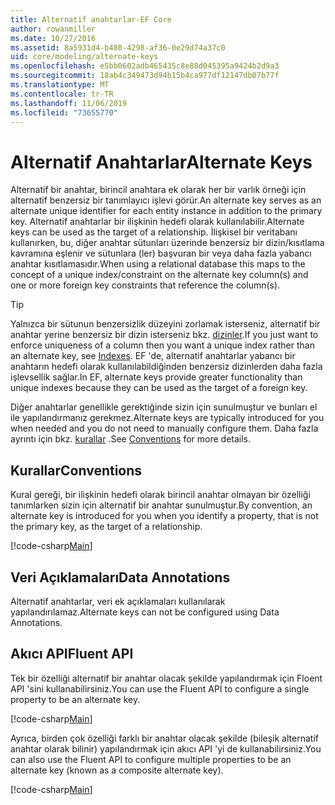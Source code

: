 ```yaml
---
title: Alternatif anahtarlar-EF Core
author: rowanmiller
ms.date: 10/27/2016
ms.assetid: 8a5931d4-b480-4298-af36-0e29d74a37c0
uid: core/modeling/alternate-keys
ms.openlocfilehash: e5bb0602adb465435c8e88d045395a9424b2d9a3
ms.sourcegitcommit: 18ab4c349473d94b15b4ca977df12147db07b77f
ms.translationtype: MT
ms.contentlocale: tr-TR
ms.lasthandoff: 11/06/2019
ms.locfileid: "73655770"
---
```

# <a name="alternate-keys"></a><span data-ttu-id="d0b55-102">Alternatif Anahtarlar</span><span class="sxs-lookup"><span data-stu-id="d0b55-102">Alternate Keys</span></span>

<span data-ttu-id="d0b55-103">Alternatif bir anahtar, birincil anahtara ek olarak her bir varlık örneği için alternatif benzersiz bir tanımlayıcı işlevi görür.</span><span class="sxs-lookup"><span data-stu-id="d0b55-103">An alternate key serves as an alternate unique identifier for each entity instance in addition to the primary key.</span></span> <span data-ttu-id="d0b55-104">Alternatif anahtarlar bir ilişkinin hedefi olarak kullanılabilir.</span><span class="sxs-lookup"><span data-stu-id="d0b55-104">Alternate keys can be used as the target of a relationship.</span></span> <span data-ttu-id="d0b55-105">İlişkisel bir veritabanı kullanırken, bu, diğer anahtar sütunları üzerinde benzersiz bir dizin/kısıtlama kavramına eşlenir ve sütunlara (ler) başvuran bir veya daha fazla yabancı anahtar kısıtlamasıdır.</span><span class="sxs-lookup"><span data-stu-id="d0b55-105">When using a relational database this maps to the concept of a unique index/constraint on the alternate key column(s) and one or more foreign key constraints that reference the column(s).</span></span>

> [!TIP]  
> <span data-ttu-id="d0b55-106">Yalnızca bir sütunun benzersizlik düzeyini zorlamak isterseniz, alternatif bir anahtar yerine benzersiz bir dizin isterseniz bkz. [dizinler](indexes.md).</span><span class="sxs-lookup"><span data-stu-id="d0b55-106">If you just want to enforce uniqueness of a column then you want a unique index rather than an alternate key, see [Indexes](indexes.md).</span></span> <span data-ttu-id="d0b55-107">EF 'de, alternatif anahtarlar yabancı bir anahtarın hedefi olarak kullanılabildiğinden benzersiz dizinlerden daha fazla işlevsellik sağlar.</span><span class="sxs-lookup"><span data-stu-id="d0b55-107">In EF, alternate keys provide greater functionality than unique indexes because they can be used as the target of a foreign key.</span></span>

<span data-ttu-id="d0b55-108">Diğer anahtarlar genellikle gerektiğinde sizin için sunulmuştur ve bunları el ile yapılandırmanız gerekmez.</span><span class="sxs-lookup"><span data-stu-id="d0b55-108">Alternate keys are typically introduced for you when needed and you do not need to manually configure them.</span></span> <span data-ttu-id="d0b55-109">Daha fazla ayrıntı için bkz. [kurallar](#conventions) .</span><span class="sxs-lookup"><span data-stu-id="d0b55-109">See [Conventions](#conventions) for more details.</span></span>

## <a name="conventions"></a><span data-ttu-id="d0b55-110">Kurallar</span><span class="sxs-lookup"><span data-stu-id="d0b55-110">Conventions</span></span>

<span data-ttu-id="d0b55-111">Kural gereği, bir ilişkinin hedefi olarak birincil anahtar olmayan bir özelliği tanımlarken sizin için alternatif bir anahtar sunulmuştur.</span><span class="sxs-lookup"><span data-stu-id="d0b55-111">By convention, an alternate key is introduced for you when you identify a property, that is not the primary key, as the target of a relationship.</span></span>

[!code-csharp[Main](../../../samples/core/Modeling/Conventions/AlternateKey.cs?name=AlternateKey&highlight=12)]

## <a name="data-annotations"></a><span data-ttu-id="d0b55-112">Veri Açıklamaları</span><span class="sxs-lookup"><span data-stu-id="d0b55-112">Data Annotations</span></span>

<span data-ttu-id="d0b55-113">Alternatif anahtarlar, veri ek açıklamaları kullanılarak yapılandırılamaz.</span><span class="sxs-lookup"><span data-stu-id="d0b55-113">Alternate keys can not be configured using Data Annotations.</span></span>

## <a name="fluent-api"></a><span data-ttu-id="d0b55-114">Akıcı API</span><span class="sxs-lookup"><span data-stu-id="d0b55-114">Fluent API</span></span>

<span data-ttu-id="d0b55-115">Tek bir özelliği alternatif bir anahtar olacak şekilde yapılandırmak için Floent API 'sini kullanabilirsiniz.</span><span class="sxs-lookup"><span data-stu-id="d0b55-115">You can use the Fluent API to configure a single property to be an alternate key.</span></span>

[!code-csharp[Main](../../../samples/core/Modeling/FluentAPI/AlternateKeySingle.cs?name=AlternateKeySingle&highlight=7,8)]

<span data-ttu-id="d0b55-116">Ayrıca, birden çok özelliği farklı bir anahtar olacak şekilde (bileşik alternatif anahtar olarak bilinir) yapılandırmak için akıcı API 'yi de kullanabilirsiniz.</span><span class="sxs-lookup"><span data-stu-id="d0b55-116">You can also use the Fluent API to configure multiple properties to be an alternate key (known as a composite alternate key).</span></span>

[!code-csharp[Main](../../../samples/core/Modeling/FluentAPI/AlternateKeyComposite.cs?name=AlternateKeyComposite&highlight=7,8)]

